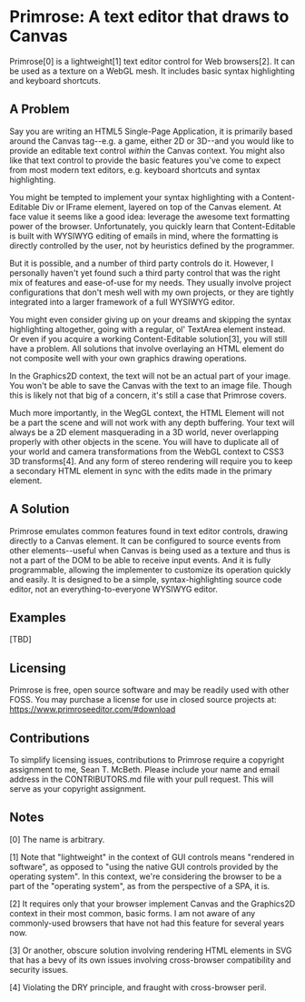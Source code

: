 # Primrose: A text editor that draws to Canvas

Primrose[0] is a lightweight[1] text editor control for Web browsers[2]. It can be used as a texture on a WebGL mesh. It includes basic syntax highlighting and keyboard shortcuts.

## A Problem

Say you are writing an HTML5 Single-Page Application, it is primarily based around the Canvas tag--e.g. a game, either 2D or 3D--and you would like to provide an editable text control *within* the Canvas context. You might also like that text control to provide the basic features you've come to expect from most modern text editors, e.g. keyboard shortcuts and syntax highlighting.

You might be tempted to implement your syntax highlighting with a Content-Editable Div or IFrame element, layered on top of the Canvas element. At face value it seems like a good idea: leverage the awesome text formatting power of the browser. Unfortunately, you quickly learn that Content-Editable is built with WYSIWYG editing of emails in mind, where the formatting is directly controlled by the user, not by heuristics defined by the programmer.

But it is possible, and a number of third party controls do it. However, I personally haven't yet found such a third party control that was the right mix of features and ease-of-use for my needs. They usually involve project configurations that don't mesh well with my own projects, or they are tightly integrated into a larger framework of a full WYSIWYG editor.

You might even consider giving up on your dreams and skipping the syntax highlighting altogether, going with a regular, ol' TextArea element instead. Or even if you acquire a working Content-Editable solution[3], you will still have a problem. All solutions that involve overlaying an HTML element do not composite well with your own graphics drawing operations.

In the Graphics2D context, the text will not be an actual part of your image. You won't be able to save the Canvas with the text to an image file. Though this is likely not that big of a concern, it's still a case that Primrose covers.

Much more importantly, in the WegGL context, the HTML Element will not be a part the scene and will not work with any depth buffering. Your text will always be a 2D element masquerading in a 3D world, never overlapping properly with other objects in the scene. You will have to duplicate all of your world and camera transformations from the WebGL context to CSS3 3D transforms[4]. And any form of stereo rendering will require you to keep a secondary HTML element in sync with the edits made in the primary element.

## A Solution

Primrose emulates common features found in text editor controls, drawing directly to a Canvas element. It can be configured to source events from other elements--useful when Canvas is being used as a texture and thus is not a part of the DOM to be able to receive input events. And it is fully programmable, allowing the implementer to customize its operation quickly and easily. It is designed to be a simple, syntax-highlighting source code editor, not an everything-to-everyone WYSIWYG editor.

## Examples

[TBD]

## Licensing

Primrose is free, open source software and may be readily used with other FOSS. You may purchase a license for use in closed source projects at: https://www.primroseeditor.com/#download

## Contributions

To simplify licensing issues, contributions to Primrose require a copyright assignment to me, Sean T. McBeth. Please include your name and email address in the CONTRIBUTORS.md file with your pull request. This will serve as your copyright assignment.

## Notes

[0] The name is arbitrary.

[1] Note that "lightweight" in the context of GUI controls means "rendered in software", as opposed to "using the native GUI controls provided by the operating system". In this context, we're considering the browser to be a part of the "operating system", as from the perspective of a SPA, it is.

[2] It requires only that your browser implement Canvas and the Graphics2D context in their most common, basic forms. I am not aware of any commonly-used browsers that have not had this feature for several years now.

[3] Or another, obscure solution involving rendering HTML elements in SVG that has a bevy of its own issues involving cross-browser compatibility and security issues.

[4] Violating the DRY principle, and fraught with cross-browser peril.
